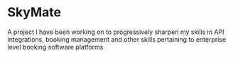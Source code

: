 # SkyMate
A project I have been working on to progressively sharpen my skills in API integrations, booking management and other skills pertaining to enterprise level booking software platforms
